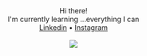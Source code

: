 <div align="center">
Hi there!
 </div>
<div align="center">
I'm currently learning ...everything I can
 </div>
<div align="center">
  <a href="https://www.linkedin.com/in/alex-dediu-6525851aa/">Linkedin</a> • <a href="">Instagram</a> 
</div>
<br/>

<div align="center">
<img src="https://alphaville.github.io/optimization-engine/img/docker.gif"/>
</div>


